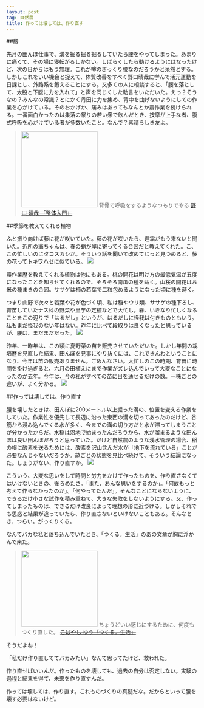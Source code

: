 ```yaml
---
layout: post
tag: 自然農
title: 作っては壊しては、作り直す
---
```

##腰

先月の田んぼ仕事で、溝を掘る掘る掘るしていたら腰をやってしまった。あまりに痛くて、その場に寝転がるしかない。しばらくしたら動けるようにはなったけど、次の日からはもう無理。これが噂のぎっくり腰なのだろうかと呆然とする。しかしこれをいい機会と捉えて、体質改善をすべく野口晴哉に学んで活元運動を日課とし、外路系を鍛えることにする。又多くの人に相談すると、「腰を落として、太股と下腹に力を入れて」と声を同じくした助言をいただいた。えっ？そうなの？みんなの常識？とにかく丹田に力を集め、背中を曲げないようにしての作業を心がけている。そのおかげか、痛みはあってもなんとか農作業を続けられる。一番面白かったのは集落の祭りの若い衆で飲んだとき、按摩が上手な者、腹式呼吸を心がけている者が多数いたこと。なんで？素晴らしき友よ。

><img class="nolazy" src="http://ecx.images-amazon.com/images/I/417F1R2T7DL._SX332_BO1,204,203,200_.jpg" style="width: 200px">
>背骨で呼吸をするようなつもりでやる
><s><a  href="http://www.amazon.co.jp/gp/product/4480037063/ref=as_li_ss_tl?ie=UTF8&camp=247&creative=7399&creativeASIN=4480037063&linkCode=as2&tag=kobapan-22">野口 晴哉 「整体入門」</a><img src="http://ir-jp.amazon-adsystem.com/e/ir?t=kobapan-22&l=as2&o=9&a=4480037063" width="1" height="1" border="0" alt="" style="border:none !important; margin:0px !important;" /></s>


##季節を教えてくれる植物

ふと振り向けば藤に花が咲いていた。藤の花が咲いたら、遅霜がもう来ないと聞いた。近所の爺ちゃんは、春の蛸が岸に寄ってくる合図だと教えてくれた。こ、この忙しいのにタコスカシか。そういう話を聞いて改めてじっと見つめると、藤の花って[トキワハゼ](https://www.flickr.com/photos/kobapan/5792239073/in/album-72157624144889354/)に似ている。
![](https://c2.staticflickr.com/8/7516/26320464984_6c9198ef48.jpg)

農作業歴を教えてくれる植物は他にもある。桃の開花は明け方の最低気温が五度になったことを知らせてくれるので、そろそろ南瓜の種を蒔く。山桜の開花はお米の種まきの合図。ササゲは柿の若葉で二粒包めるようになった頃に種を蒔く。

つまり山野で次々と若葉や花が色づく頃、私は稲やウリ類、ササゲの種下ろし、育苗していたナス科の野菜や里芋の定植などで大忙し。春、いきなり忙しくなることをこの辺りで「はるだし」というが、はるだしに怪我は付きものともいう。私もまだ怪我のない年はない。昨年に比べて段取りは良くなったと思っているが、腰は、まだまだだった。
![](https://c2.staticflickr.com/8/7297/26636985540_bca297276a.jpg)

昨年、一昨年は、この頃に夏野菜の苗を販売させていただいた。しかし年間の栽培歴を見直した結果、田んぼを見事にやり抜くには、これできんわということになり、今年は苗の販売ありません。ごめんなさい。大忙しのこの時期、育苗に時間を掛け過ぎると、六月の田植えにまで作業がズレ込んでいって大変なことになったのが去年。今年は、今の私がすべての苗に目を通せるだけの数。一株ごとの違いが、よく分かる。
![](https://c2.staticflickr.com/8/7313/26636983870_dd10507401.jpg)


##作っては壊しては、作り直す

腰を壊したときは、田んぼに200メートル以上掘った溝の、位置を変える作業をしていた。作業性を優先して長辺に沿った東西の溝を切ってあったのだけど、谷筋から浸み込んでくる水が多く、今までの溝の切り方だと水が滞ってしまうことが分かったからだ。水稲は沼地で始まったんだろうから、水が溜まるような田んぼは良い田んぼだろうと思っていた。だけど自然農のような浅水管理の場合、稲の根に酸素を送るためには、酸素を沢山含んだ水が「地下を流れている」ことが必要なんじゃないだろうか。畝ごとの状態を見比べ続けて、そういう結論になった。しょうがない、作り直すか。
![](https://c1.staticflickr.com/3/2909/14588993926_9ed20f823c.jpg)

こういう、大変な思いをして時間と労力をかけて作ったものを、作り直さなくてはいけないときの、後ろめたさ。「また、あんな思いをするのか」。「何故もっと考えて作らなかったのか」。「何やってたんだ」。そんなことにならないように、できるだけ小さな試作を積み重ねて、大きな失敗をしないようにする。又、作ってしまったものは、できるだけ改良によって理想の形に近づける。しかしそれでも思惑と結果が違っていたら、作り直さないといけないこともある。そんなとき、つらい。がっくりくる。

なんてバカな私と落ち込んでいたとき、「つくる。生活」のあの文章が胸に浮かんで来た。

><img src="http://ecx.images-amazon.com/images/I/514PYS0PFHL._SX333_BO1,204,203,200_.jpg" style="width:200px"/>
>ちょうどいい感じにするために、何度もつくり直した。
><s><a  href="http://www.amazon.co.jp/gp/product/4391129558/ref=as_li_ss_tl?ie=UTF8&camp=247&creative=7399&creativeASIN=4391129558&linkCode=as2&tag=kobapan-22">こばやし ゆう「つくる。生活」</a><img src="http://ir-jp.amazon-adsystem.com/e/ir?t=kobapan-22&l=as2&o=9&a=4391129558" width="1" height="1" border="0" alt="" style="border:none !important; margin:0px !important;" /></s>

そうだよね！

「私だけ作り直しててバカみたい」なんて思ってたけど、救われた。

作り直せばいいんだ。作ったものを壊しても、過去の自分は否定しない。実験の過程と結果を得て、未来を作り直すんだ。

作っては壊しては、作り直す。これものづくりの真髄だな。だからといって腰を壊す必要はないけど。




